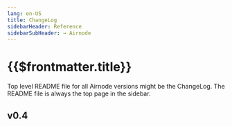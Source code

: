 ```yaml
---
lang: en-US
title: ChangeLog
sidebarHeader: Reference
sidebarSubHeader: → Airnode
---
```



# {{$frontmatter.title}}


Top level README file for all Airnode versions might be the ChangeLog. The README file is always the top page in the sidebar.

## v0.4